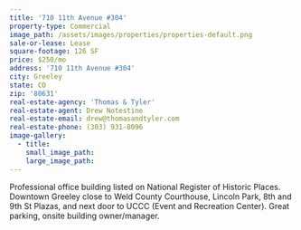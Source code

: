 ```yaml
---
title: '710 11th Avenue #304'
property-type: Commercial
image_path: /assets/images/properties/properties-default.png
sale-or-lease: Lease
square-footage: 126 SF
price: $250/mo
address: '710 11th Avenue #304'
city: Greeley
state: CO
zip: '80631'
real-estate-agency: 'Thomas & Tyler'
real-estate-agent: Drew Notestine
real-estate-email: drew@thomasandtyler.com
real-estate-phone: (303) 931-8096
image-gallery:
  - title:
    small_image_path:
    large_image_path:
---
```



Professional office building listed on National Register of Historic Places. Downtown Greeley close to Weld County Courthouse, Lincoln Park, 8th and 9th St Plazas, and next door to UCCC (Event and Recreation Center). Great parking, onsite building owner/manager.